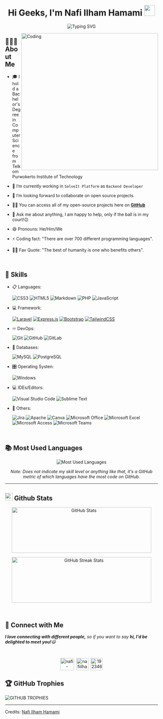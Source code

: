 <h1 align="center">Hi Geeks, I'm Nafi Ilham Hamami <img src="https://media.giphy.com/media/hvRJCLFzcasrR4ia7z/giphy.gif" width="35"></h1>

<div align="center">
  
![Typing SVG](https://readme-typing-svg.herokuapp.com?font=ROBOT&size=25&color=39FF14&background=000000&center=true&vCenter=true&width=490&lines=%3E+Welcome+to+my+GitHub+profile...!)

</div>

<img align="right" alt="Coding" width="450" src="https://cdn.dribbble.com/users/1162077/screenshots/3848914/programmer.gif">

## 👨🏽‍💻 <b>About Me</b>

- 🎓 I hold a Bachelor's Degree in Computer Science from Telkom Purwokerto Institute of Technology

- 🔭 I’m currently working in `SolveIt Platform` as `Backend Developer`

- 👯 I’m looking forward to collaborate on open source projects.

- 👨‍💻 You can access all of my open-source projects here on **[GitHub](https://github.com/nafiilham008)**

- 💬 Ask me about anything, I am happy to help, only if the ball is in my court!😉

- 😄 Pronouns: He/Him/We

- ⚡ Coding fact: "There are over 700 different programming languages".

- 💪🏼 Fav Quote: "The best of humanity is one who benefits others".

<br>

## 🧰 <b> Skills</b>

<p align="center">

- 📋 Languages:
    
    ![CSS3](https://img.shields.io/badge/css3-%231572B6.svg?style=for-the-badge&logo=css3&logoColor=white)
    ![HTML5](https://img.shields.io/badge/html5-%23E34F26.svg?style=for-the-badge&logo=html5&logoColor=white)
    ![Markdown](https://img.shields.io/badge/markdown-%23000000.svg?style=for-the-badge&logo=markdown&logoColor=white)
    ![PHP](https://img.shields.io/badge/php-%23777BB4.svg?style=for-the-badge&logo=php&logoColor=white)
    ![JavaScript](https://img.shields.io/badge/javascript-%23F7DF1E.svg?style=for-the-badge&logo=javascript&logoColor=black)

- 💻 Framework:

    [![Laravel](https://img.shields.io/badge/laravel-%23FF2D20.svg?style=for-the-badge&logo=laravel&logoColor=white)](https://laravel.com/)
    [![Express.js](https://img.shields.io/badge/express.js-%23404d59.svg?style=for-the-badge&logo=express&logoColor=white)](https://expressjs.com/)
    [![Bootstrap](https://img.shields.io/badge/bootstrap-%23563D7C.svg?style=for-the-badge&logo=bootstrap&logoColor=white)](https://getbootstrap.com/)
    [![TailwindCSS](https://img.shields.io/badge/Tailwind_CSS-38B2AC?style=for-the-badge&logo=tailwind-css&logoColor=white)](https://tailwindcss.com/)


- ♾️ DevOps:

    ![Git](https://img.shields.io/badge/git-%23F05033.svg?style=for-the-badge&logo=git&logoColor=white)
    ![GitHub](https://img.shields.io/badge/github-%23121011.svg?style=for-the-badge&logo=github&logoColor=white)
    ![GitLab](https://img.shields.io/badge/gitlab-%23181717.svg?style=for-the-badge&logo=gitlab&logoColor=white)
    
- 💾 Databases:

    ![MySQL](https://img.shields.io/badge/mysql-%2300f.svg?style=for-the-badge&logo=mysql&logoColor=white)
    ![PostgreSQL](https://img.shields.io/badge/postgresql-%23336791.svg?style=for-the-badge&logo=postgresql&logoColor=white)

    
- 🎛️ Operating Systen:

    ![Windows](https://img.shields.io/badge/Windows-0078D6?style=for-the-badge&logo=windows&logoColor=white)
    
- 💻 IDEs/Editors:

    ![Visual Studio Code](https://img.shields.io/badge/Visual%20Studio%20Code-0078d7.svg?style=for-the-badge&logo=visual-studio-code&logoColor=white)
    ![Sublime Text](https://img.shields.io/badge/sublime_text-%23575757.svg?style=for-the-badge&logo=sublime-text&logoColor=important)
    
- 🥅 Others:

    ![Jira](https://img.shields.io/badge/jira-%230A0FFF.svg?style=for-the-badge&logo=jira&logoColor=white)
    ![Apache](https://img.shields.io/badge/apache-%23D42029.svg?style=for-the-badge&logo=apache&logoColor=white)
    ![Canva](https://img.shields.io/badge/Canva-%2300C4CC.svg?style=for-the-badge&logo=Canva&logoColor=white) 
    ![Microsoft Office](https://img.shields.io/badge/Microsoft_Office-D83B01?style=for-the-badge&logo=microsoft-office&logoColor=white)
    ![Microsoft Excel](https://img.shields.io/badge/Microsoft_Excel-217346?style=for-the-badge&logo=microsoft-excel&logoColor=white)
    ![Microsoft Access](https://img.shields.io/badge/Microsoft_Access-A4373A?style=for-the-badge&logo=microsoft-access&logoColor=white)
    ![Microsoft Teams](https://img.shields.io/badge/Microsoft_Teams-6264A7?style=for-the-badge&logo=microsoft-teams&logoColor=white)



</p>

<br> 

## 📚 Most Used Languages

<p align='center'>
  <img src="https://github-readme-stats.anuraghazra1.vercel.app/api/top-langs/?username=nafiilham008&theme=dark&hide_border=true&no-bg=true&no-frame=true&langs_count=10" alt="Most Used Languages">
</p>
<p align='center'>
  <em>Note: Does not indicate my skill level or anything like that, it's a GitHub metric of which languages have the most code on GitHub.</em>
</p>

---

## <img src="https://media.giphy.com/media/iY8CRBdQXODJSCERIr/giphy.gif" width="25"> **Github Stats**

<p align='center'>
  <img width="460" height="150" src="https://github-readme-stats.vercel.app/api?username=nafiilham008&theme=tokyonight&show_icons=true" alt="GitHub Stats">
</p>
<p align='center'>
  <img width="460" height="150" src="https://github-readme-streak-stats.herokuapp.com/?user=nafiilham008&theme=tokyonight&&fire=FF801F&currStreakNum=FFBE69&currStreakLabel=FFBE69" alt="GitHub Streak Stats">
</p>

<br>

## 📱 <b>Connect with Me</b>

 <em><b>I love connecting with different people,</b> so if you want to say <b>hi, I'd be delighted to meet you!</b>😃</em>
 
<br>

<p align="center">
<a href="https://www.linkedin.com/in/nafi-ilham-ha/" target="blank"><img align="center" src="https://i.pinimg.com/originals/de/b4/6f/deb46f02a59e3b3a2aa58fac16290d63.gif" alt="nafi-ilham-ha" height="40" width="45" /></a>
&nbsp;<a href="mailto:nafiilham.h@gmail.com" target="blank"><img align="center" src="https://user-images.githubusercontent.com/86669668/171339003-ef5b5c96-eac8-478c-a9cc-318ca9477fce.gif" alt="nafiilham.h@gmail.com" width="40" /></a>
&nbsp;<a href="https://stackoverflow.com/users/22664096/naf" target="blank"><img align="center" src="https://user-images.githubusercontent.com/86669668/171333456-ac1d5e66-bd90-468b-a1bf-c030ba6a1fed.gif" alt="19234611" width="40" /></a>

<br>

## 🏆 GitHub Trophies
![GITHUB TROPHIES](https://github-profile-trophy.vercel.app/?username=nafiilham008&theme=discord&no-frame=false&no-bg=false&margin-w=4)

  

-----
Credits: [Nafi Ilham Hamami](https://github.com/nafiilham008)
